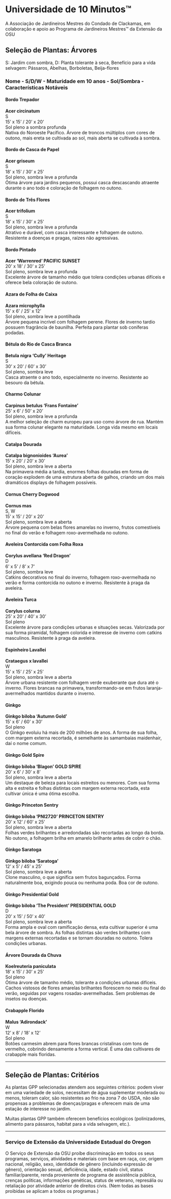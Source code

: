 # Universidade de 10 Minutos™

A Associação de Jardineiros Mestres do Condado de Clackamas, em colaboração e apoio ao Programa de Jardineiros Mestres™ da Extensão da OSU  

## Seleção de Plantas: Árvores  

S: Jardim com sombra, D: Planta tolerante à seca, Benefício para a vida selvagem: Pássaros, Abelhas, Borboletas, Beija-flores  

### Nome - S/D/W - Maturidade em 10 anos - Sol/Sombra - Características Notáveis  

#### Bordo Trepador  
**Acer circinatum**  
S  
15’ x 15’ / 20’ x 20’  
Sol pleno a sombra profunda  
Nativa do Noroeste Pacífico. Árvore de troncos múltiplos com cores de outono, mais ereta se cultivada ao sol, mais aberta se cultivada à sombra.  

#### Bordo de Casca de Papel  
**Acer griseum**  
S  
18’ x 15’ / 30’ x 25’  
Sol pleno, sombra leve a profunda  
Ótima árvore para jardins pequenos, possui casca descascando atraente durante o ano todo e coloração de folhagem no outono.  

#### Bordo de Três Flores  
**Acer trifolium**  
S  
18’ x 15’ / 30’ x 25’  
Sol pleno, sombra leve a profunda  
Atrativo e durável, com casca interessante e folhagem de outono. Resistente a doenças e pragas, raízes não agressivas.  

#### Bordo Pintado  
**Acer ‘Warrenred’ PACIFIC SUNSET**  
20’ x 18’ / 30’ x 25’  
Sol pleno, sombra leve a profunda  
Excelente árvore de tamanho médio que tolera condições urbanas difíceis e oferece bela coloração de outono.  

#### Azara de Folha de Caixa  
**Azara microphylla**  
15’ x 6’ / 25’ x 12’  
Sol pleno, sombra leve a pontilhada  
Árvore pequena incrível com folhagem perene. Flores de inverno tardio possuem fragrância de baunilha. Perfeita para plantar sob coníferas podadas.  

#### Bétula do Rio de Casca Branca  
**Betula nigra ‘Cully’ Heritage**  
S  
30’ x 20’ / 60’ x 30’  
Sol pleno, sombra leve  
Casca atraente o ano todo, especialmente no inverno. Resistente ao besouro da bétula.  

#### Charmo Colunar  
**Carpinus betulus ‘Frans Fontaine’**  
25’ x 6’ / 50’ x 20’  
Sol pleno, sombra leve a profunda  
A melhor seleção de charm europeu para uso como árvore de rua. Mantém sua forma colunar elegante na maturidade. Longa vida mesmo em locais difíceis.  

#### Catalpa Dourada  
**Catalpa bignonioides ‘Aurea’**  
15’ x 20’ / 20’ x 30’  
Sol pleno, sombra leve a aberta  
Na primavera média a tardia, enormes folhas douradas em forma de coração explodem de uma estrutura aberta de galhos, criando um dos mais dramáticos displays de folhagem possíveis.  

#### Cornus Cherry Dogwood  
**Cornus mas**  
S, W  
15’ x 15’ / 20’ x 20’  
Sol pleno, sombra leve a aberta  
Árvore pequena com belas flores amarelas no inverno, frutos comestíveis no final do verão e folhagem roxo-avermelhada no outono.  

#### Aveleira Contorcida com Folha Roxa  
**Corylus avellana ‘Red Dragon’**  
D  
6’ x 5’ / 8’ x 7’  
Sol pleno, sombra leve  
Catkins decorativos no final do inverno, folhagem roxo-avermelhada no verão e forma contorcida no outono e inverno. Resistente à praga da aveleira.  

#### Aveleira Turca  
**Corylus colurna**  
25’ x 20’ / 40’ x 30’  
Sol pleno  
Excelente árvore para condições urbanas e situações secas. Valorizada por sua forma piramidal, folhagem colorida e interesse de inverno com catkins masculinos. Resistente à praga da aveleira.  

#### Espinheiro Lavallei  
**Crataegus x lavallei**  
W  
15’ x 15’ / 25’ x 25’  
Sol pleno, sombra leve a aberta  
Árvore urbana resistente com folhagem verde exuberante que dura até o inverno. Flores brancas na primavera, transformando-se em frutos laranja-avermelhados mantidos durante o inverno.  

#### Ginkgo  
**Ginkgo biloba ‘Autumn Gold’**  
15’ x 6’ / 60’ x 30’  
Sol pleno  
O Ginkgo evoluiu há mais de 200 milhões de anos. A forma de sua folha, com margem externa recortada, é semelhante às samambaias maidenhair, daí o nome comum.  

#### Ginkgo Gold Spire  
**Ginkgo biloba ‘Blagon’ GOLD SPIRE**  
20’ x 6’ / 30’ x 8’  
Sol pleno, sombra leve a aberta  
Um destaque de beleza para locais estreitos ou menores. Com sua forma alta e estreita e folhas distintas com margem externa recortada, esta cultivar única é uma ótima escolha.  

#### Ginkgo Princeton Sentry  
**Ginkgo biloba ‘PNI2720’ PRINCETON SENTRY**  
20’ x 12’ / 60’ x 25’  
Sol pleno, sombra leve a aberta  
Folhas verdes brilhantes e arredondadas são recortadas ao longo da borda. No outono, a folhagem brilha em amarelo brilhante antes de cobrir o chão.  

#### Ginkgo Saratoga  
**Ginkgo biloba ‘Saratoga’**  
12’ x 5’ / 45’ x 25’  
Sol pleno, sombra leve a aberta  
Clone masculino, o que significa sem frutos bagunçados. Forma naturalmente boa, exigindo pouca ou nenhuma poda. Boa cor de outono.  

#### Ginkgo Presidential Gold  
**Ginkgo biloba ‘The President’ PRESIDENTIAL GOLD**  
D  
20’ x 15’ / 50’ x 40’  
Sol pleno, sombra leve a aberta  
Forma ampla e oval com ramificação densa, esta cultivar superior é uma bela árvore de sombra. As folhas distintas são verdes brilhantes com margens externas recortadas e se tornam douradas no outono. Tolera condições urbanas.  

#### Árvore Dourada da Chuva  
**Koelreuteria paniculata**  
18’ x 15’ / 30’ x 25’  
Sol pleno  
Ótima árvore de tamanho médio, tolerante a condições urbanas difíceis. Cachos vistosos de flores amarelas brilhantes florescem no meio ou final do verão, seguidas por vagens rosadas-avermelhadas. Sem problemas de insetos ou doenças.  

#### Crabapple Florido  
**Malus ‘Adirondack’**  
W  
12’ x 8’ / 18’ x 12’  
Sol pleno  
Botões carmesim abrem para flores brancas cristalinas com tons de vermelho, cobrindo densamente a forma vertical. É uma das cultivares de crabapple mais floridas.  

---

## Seleção de Plantas: Critérios  

As plantas GPP selecionadas atendem aos seguintes critérios: podem viver em uma variedade de solos, necessitam de água suplementar moderada ou menos, toleram calor, são resistentes ao frio na zona 7 do USDA, não são propensas a problemas de doenças/pragas e oferecem mais de uma estação de interesse no jardim.  

Muitas plantas GPP também oferecem benefícios ecológicos (polinizadores, alimento para pássaros, habitat para a vida selvagem, etc.).  

---

### Serviço de Extensão da Universidade Estadual do Oregon  

O Serviço de Extensão da OSU proíbe discriminação em todos os seus programas, serviços, atividades e materiais com base em raça, cor, origem nacional, religião, sexo, identidade de gênero (incluindo expressão de gênero), orientação sexual, deficiência, idade, estado civil, status familiar/parente, renda proveniente de programa de assistência pública, crenças políticas, informações genéticas, status de veterano, represália ou retaliação por atividade anterior de direitos civis. (Nem todas as bases proibidas se aplicam a todos os programas.)